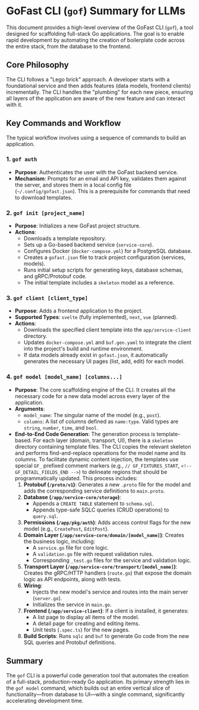 # GoFast CLI (`gof`) Summary for LLMs

This document provides a high-level overview of the GoFast CLI (`gof`), a tool designed for scaffolding full-stack Go applications. The goal is to enable rapid development by automating the creation of boilerplate code across the entire stack, from the database to the frontend.

## Core Philosophy

The CLI follows a "Lego brick" approach. A developer starts with a foundational service and then adds features (data models, frontend clients) incrementally. The CLI handles the "plumbing" for each new piece, ensuring all layers of the application are aware of the new feature and can interact with it.

## Key Commands and Workflow

The typical workflow involves using a sequence of commands to build an application.

### 1. `gof auth`
- **Purpose**: Authenticates the user with the GoFast backend service.
- **Mechanism**: Prompts for an email and API key, validates them against the server, and stores them in a local config file (`~/.config/gofast.json`). This is a prerequisite for commands that need to download templates.

### 2. `gof init [project_name]`
- **Purpose**: Initializes a new GoFast project structure.
- **Actions**:
    - Downloads a template repository.
    - Sets up a Go-based backend service (`service-core`).
    - Configures Docker (`docker-compose.yml`) for a PostgreSQL database.
    - Creates a `gofast.json` file to track project configuration (services, models).
    - Runs initial setup scripts for generating keys, database schemas, and gRPC/Protobuf code.
    - The initial template includes a `skeleton` model as a reference.

### 3. `gof client [client_type]`
- **Purpose**: Adds a frontend application to the project.
- **Supported Types**: `svelte` (fully implemented), `next`, `vue` (planned).
- **Actions**:
    - Downloads the specified client template into the `app/service-client` directory.
    - Updates `docker-compose.yml` and `buf.gen.yaml` to integrate the client into the project's build and runtime environment.
    - If data models already exist in `gofast.json`, it automatically generates the necessary UI pages (list, add, edit) for each model.

### 4. `gof model [model_name] [columns...]`
- **Purpose**: The core scaffolding engine of the CLI. It creates all the necessary code for a new data model across every layer of the application.
- **Arguments**:
    - `model_name`: The singular name of the model (e.g., `post`).
    - `columns`: A list of columns defined as `name:type`. Valid types are `string`, `number`, `time`, and `bool`.
- **End-to-End Code Generation**: The generation process is template-based. For each layer (domain, transport, UI), there is a `skeleton` directory containing template files. The CLI copies the relevant skeleton and performs find-and-replace operations for the model name and its columns. To facilitate dynamic content injection, the templates use special `GF_` prefixed comment markers (e.g., `// GF_FIXTURES_START`, `<!-- GF_DETAIL_FIELDS_END -->`) to delineate regions that should be programmatically updated. This process includes:
    1.  **Protobuf (`/proto/v1`)**: Generates a new `.proto` file for the model and adds the corresponding service definitions to `main.proto`.
    2.  **Database (`/app/service-core/storage`)**:
        - Appends a `CREATE TABLE` statement to `schema.sql`.
        - Appends type-safe SQLC queries (CRUD operations) to `query.sql`.
    3.  **Permissions (`/app/pkg/auth`)**: Adds access control flags for the new model (e.g., `CreatePost`, `EditPost`).
    4.  **Domain Layer (`/app/service-core/domain/[model_name]`)**: Creates the business logic, including:
        - A `service.go` file for core logic.
        - A `validation.go` file with request validation rules.
        - Corresponding `_test.go` files for the service and validation logic.
    5.  **Transport Layer (`/app/service-core/transport/[model_name]`)**: Creates the gRPC/HTTP handlers (`route.go`) that expose the domain logic as API endpoints, along with tests.
    6.  **Wiring**:
        - Injects the new model's service and routes into the main server (`server.go`).
        - Initializes the service in `main.go`.
    7.  **Frontend (`/app/service-client`)**: If a client is installed, it generates:
        - A list page to display all items of the model.
        - A detail page for creating and editing items.
        - Unit tests (`.spec.ts`) for the new pages.
    8.  **Build Scripts**: Runs `sqlc` and `buf` to generate Go code from the new SQL queries and Protobuf definitions.

## Summary

The `gof` CLI is a powerful code generation tool that automates the creation of a full-stack, production-ready Go application. Its primary strength lies in the `gof model` command, which builds out an entire vertical slice of functionality—from database to UI—with a single command, significantly accelerating development time.

